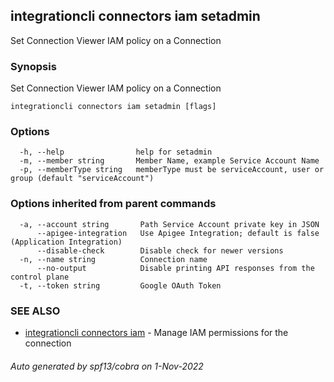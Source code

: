 ## integrationcli connectors iam setadmin

Set Connection Viewer IAM policy on a Connection

### Synopsis

Set Connection Viewer IAM policy on a Connection

```
integrationcli connectors iam setadmin [flags]
```

### Options

```
  -h, --help                help for setadmin
  -m, --member string       Member Name, example Service Account Name
  -p, --memberType string   memberType must be serviceAccount, user or group (default "serviceAccount")
```

### Options inherited from parent commands

```
  -a, --account string       Path Service Account private key in JSON
      --apigee-integration   Use Apigee Integration; default is false (Application Integration)
      --disable-check        Disable check for newer versions
  -n, --name string          Connection name
      --no-output            Disable printing API responses from the control plane
  -t, --token string         Google OAuth Token
```

### SEE ALSO

* [integrationcli connectors iam](integrationcli_connectors_iam.md)	 - Manage IAM permissions for the connection

###### Auto generated by spf13/cobra on 1-Nov-2022
